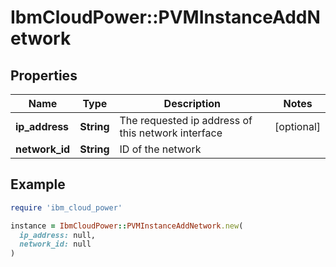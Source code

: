 # IbmCloudPower::PVMInstanceAddNetwork

## Properties

| Name | Type | Description | Notes |
| ---- | ---- | ----------- | ----- |
| **ip_address** | **String** | The requested ip address of this network interface | [optional] |
| **network_id** | **String** | ID of the network |  |

## Example

```ruby
require 'ibm_cloud_power'

instance = IbmCloudPower::PVMInstanceAddNetwork.new(
  ip_address: null,
  network_id: null
)
```

